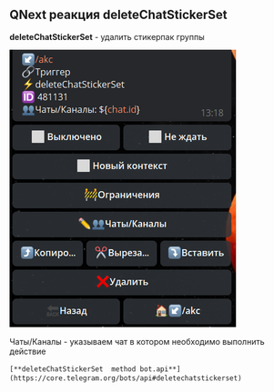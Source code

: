 ## QNext реакция deleteChatStickerSet

**deleteChatStickerSet** - удалить стикерпак группы

![](./1.png)

Чаты/Каналы - указываем чат в котором необходимо выполнить действие


```plain
[**deleteChatStickerSet  method bot.api**](https://core.telegram.org/bots/api#deletechatstickerset)
```





